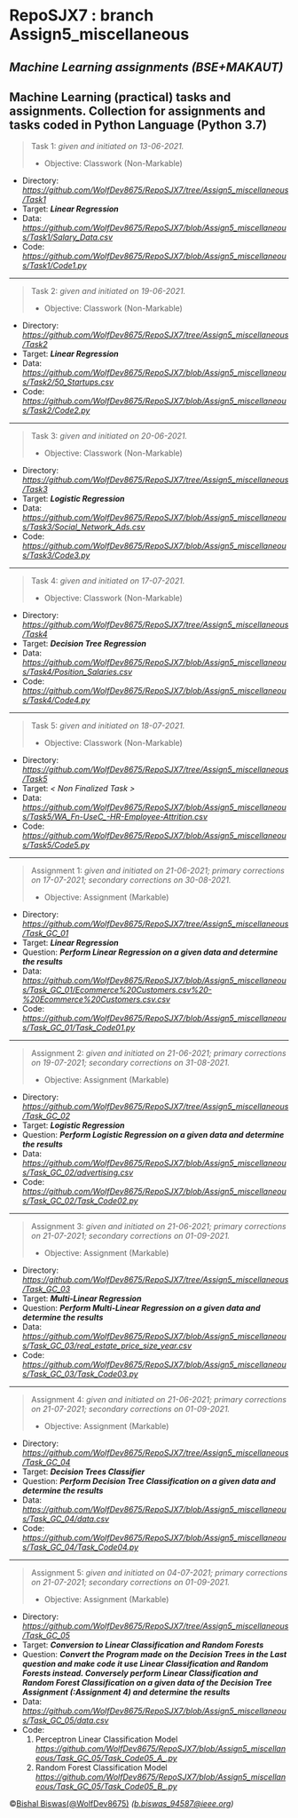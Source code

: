 # RepoSJX7 : branch Assign5_miscellaneous
_Machine Learning assignments (BSE+MAKAUT)_
---
Machine Learning (practical) tasks and assignments. 
Collection for assignments and tasks coded in Python Language (Python 3.7) 
---
> Task 1: _given and initiated on 13-06-2021._
> - Objective: Classwork (Non-Markable)
- Directory: _https://github.com/WolfDev8675/RepoSJX7/tree/Assign5_miscellaneous/Task1_
- Target: _**Linear Regression**_
- Data: _https://github.com/WolfDev8675/RepoSJX7/blob/Assign5_miscellaneous/Task1/Salary_Data.csv_
- Code: _https://github.com/WolfDev8675/RepoSJX7/blob/Assign5_miscellaneous/Task1/Code1.py_
---
> Task 2: _given and initiated on 19-06-2021._
> - Objective: Classwork (Non-Markable)
- Directory: _https://github.com/WolfDev8675/RepoSJX7/tree/Assign5_miscellaneous/Task2_
- Target: _**Linear Regression**_
- Data: _https://github.com/WolfDev8675/RepoSJX7/blob/Assign5_miscellaneous/Task2/50_Startups.csv_
- Code: _https://github.com/WolfDev8675/RepoSJX7/blob/Assign5_miscellaneous/Task2/Code2.py_
---
> Task 3: _given and initiated on 20-06-2021._
> - Objective: Classwork (Non-Markable)
- Directory: _https://github.com/WolfDev8675/RepoSJX7/tree/Assign5_miscellaneous/Task3_
- Target: _**Logistic Regression**_
- Data: _https://github.com/WolfDev8675/RepoSJX7/blob/Assign5_miscellaneous/Task3/Social_Network_Ads.csv_
- Code: _https://github.com/WolfDev8675/RepoSJX7/blob/Assign5_miscellaneous/Task3/Code3.py_
---
> Task 4: _given and initiated on 17-07-2021._
> - Objective: Classwork (Non-Markable)
- Directory: _https://github.com/WolfDev8675/RepoSJX7/tree/Assign5_miscellaneous/Task4_
- Target: _**Decision Tree Regression**_
- Data: _https://github.com/WolfDev8675/RepoSJX7/blob/Assign5_miscellaneous/Task4/Position_Salaries.csv_
- Code: _https://github.com/WolfDev8675/RepoSJX7/blob/Assign5_miscellaneous/Task4/Code4.py_
---
> Task 5: _given and initiated on 18-07-2021._
> - Objective: Classwork (Non-Markable)
- Directory: _https://github.com/WolfDev8675/RepoSJX7/tree/Assign5_miscellaneous/Task5_
- Target: _< Non Finalized Task >_
- Data: _https://github.com/WolfDev8675/RepoSJX7/blob/Assign5_miscellaneous/Task5/WA_Fn-UseC_-HR-Employee-Attrition.csv_
- Code: _https://github.com/WolfDev8675/RepoSJX7/blob/Assign5_miscellaneous/Task5/Code5.py_
---
> Assignment 1: _given and initiated on 21-06-2021; primary corrections on 17-07-2021; secondary corrections on 30-08-2021._
> - Objective: Assignment (Markable) 
- Directory: _https://github.com/WolfDev8675/RepoSJX7/tree/Assign5_miscellaneous/Task_GC_01_
- Target: _**Linear Regression**_
- Question: _**Perform Linear Regression on a given data and determine the results**_
- Data: _https://github.com/WolfDev8675/RepoSJX7/blob/Assign5_miscellaneous/Task_GC_01/Ecommerce%20Customers.csv%20-%20Ecommerce%20Customers.csv.csv_
- Code: _https://github.com/WolfDev8675/RepoSJX7/blob/Assign5_miscellaneous/Task_GC_01/Task_Code01.py_ 
---
> Assignment 2: _given and initiated on 21-06-2021; primary corrections on 19-07-2021; secondary corrections on 31-08-2021._
> - Objective: Assignment (Markable) 
- Directory: _https://github.com/WolfDev8675/RepoSJX7/tree/Assign5_miscellaneous/Task_GC_02_
- Target: _**Logistic Regression**_
- Question: _**Perform Logistic Regression on a given data and determine the results**_
- Data: _https://github.com/WolfDev8675/RepoSJX7/blob/Assign5_miscellaneous/Task_GC_02/advertising.csv_
- Code: _https://github.com/WolfDev8675/RepoSJX7/blob/Assign5_miscellaneous/Task_GC_02/Task_Code02.py_
---
> Assignment 3: _given and initiated on 21-06-2021; primary corrections on 21-07-2021; secondary corrections on 01-09-2021._
> - Objective: Assignment (Markable) 
- Directory: _https://github.com/WolfDev8675/RepoSJX7/tree/Assign5_miscellaneous/Task_GC_03_
- Target: _**Multi-Linear Regression**_
- Question: _**Perform Multi-Linear Regression on a given data and determine the results**_
- Data: _https://github.com/WolfDev8675/RepoSJX7/blob/Assign5_miscellaneous/Task_GC_03/real_estate_price_size_year.csv_
- Code: _https://github.com/WolfDev8675/RepoSJX7/blob/Assign5_miscellaneous/Task_GC_03/Task_Code03.py_
---
> Assignment 4: _given and initiated on 21-06-2021; primary corrections on 21-07-2021; secondary corrections on 01-09-2021._
> - Objective: Assignment (Markable) 
- Directory: _https://github.com/WolfDev8675/RepoSJX7/tree/Assign5_miscellaneous/Task_GC_04_
- Target: _**Decision Trees Classifier**_
- Question: _**Perform Decision Tree Classification on a given data and determine the results**_
- Data: _https://github.com/WolfDev8675/RepoSJX7/blob/Assign5_miscellaneous/Task_GC_04/data.csv_
- Code: _https://github.com/WolfDev8675/RepoSJX7/blob/Assign5_miscellaneous/Task_GC_04/Task_Code04.py_
---
> Assignment 5: _given and initiated on 04-07-2021; primary corrections on 21-07-2021; secondary corrections on 01-09-2021._
> - Objective: Assignment (Markable) 
- Directory: _https://github.com/WolfDev8675/RepoSJX7/tree/Assign5_miscellaneous/Task_GC_05_
- Target: _**Conversion to Linear Classification and Random Forests**_
- Question: _**Convert the Program made on the Decision Trees in the Last question and make code it use Linear Classification and Random Forests instead. Conversely perform Linear Classification and Random Forest Classification on a given data of the Decision Tree Assignment (:Assignment 4) and determine the results**_
- Data: _https://github.com/WolfDev8675/RepoSJX7/blob/Assign5_miscellaneous/Task_GC_05/data.csv_
- Code: 
  1. Perceptron Linear Classification Model _https://github.com/WolfDev8675/RepoSJX7/blob/Assign5_miscellaneous/Task_GC_05/Task_Code05_A_.py_
  2. Random Forest Classification Model _https://github.com/WolfDev8675/RepoSJX7/blob/Assign5_miscellaneous/Task_GC_05/Task_Code05_B_.py_


&copy;[Bishal Biswas(@WolfDev8675)](https://github.com/WolfDev8675)
_(b.biswas_94587@ieee.org)_
